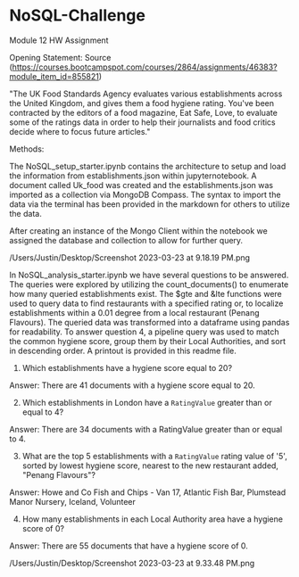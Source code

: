 # NoSQL-Challenge
Module 12 HW Assignment


Opening Statement:
Source (https://courses.bootcampspot.com/courses/2864/assignments/46383?module_item_id=855821)

"The UK Food Standards Agency evaluates various establishments across the United Kingdom, and gives them a food hygiene rating. You've been contracted by the editors of a food magazine, Eat Safe, Love, to evaluate some of the ratings data in order to help their journalists and food critics decide where to focus future articles."

Methods:

The NoSQL_setup_starter.ipynb contains the architecture to setup and load the information from establishments.json within jupyternotebook.  A document called Uk_food was created and the establishments.json was imported as a collection via MongoDB Compass.  The syntax to import the data via the terminal has been provided in the markdown for others to utilize the data. 

After creating an instance of the Mongo Client within the notebook we assigned the database and collection to allow for further query.

/Users/Justin/Desktop/Screenshot 2023-03-23 at 9.18.19 PM.png

In NoSQL_analysis_starter.ipynb we have several questions to be answered.  The queries were explored by utilizing the count_documents() to enumerate how many queried establishments exist.  The $gte and &lte functions were used to query data to find restaurants with a specified rating or, to localize establishments within a 0.01 degree from a local restaurant (Penang Flavours).  The queried data was transformed into a dataframe using pandas for readability. To answer question 4, a pipeline query was used to match the common hygiene score, group them by their Local Authorities, and sort in descending order.  A printout is provided in this readme file.

1. Which establishments have a hygiene score equal to 20?

Answer: There are 41 documents with a hygiene score equal to 20.

2. Which establishments in London have a `RatingValue` greater than or equal to 4?

Answer: There are 34 documents with a RatingValue greater than or equal to 4.

3. What are the top 5 establishments with a `RatingValue` rating value of '5', sorted by lowest hygiene score, nearest to the new restaurant added, "Penang Flavours"?

Answer: Howe and Co Fish and Chips - Van 17, Atlantic Fish Bar, Plumstead Manor Nursery, Iceland, Volunteer

4. How many establishments in each Local Authority area have a hygiene score of 0?

Answer: There are 55 documents that have a hygiene score of 0.
	
/Users/Justin/Desktop/Screenshot 2023-03-23 at 9.33.48 PM.png
